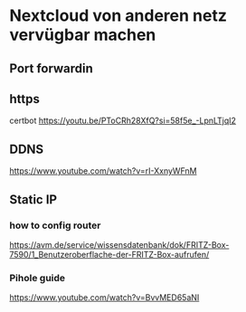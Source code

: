 # Nextcloud von anderen netz vervügbar machen

## Port forwardin

## https 
certbot
https://youtu.be/PToCRh28XfQ?si=58f5e_-LpnLTjqI2
## DDNS
https://www.youtube.com/watch?v=rI-XxnyWFnM

## Static IP

### how to config router
https://avm.de/service/wissensdatenbank/dok/FRITZ-Box-7590/1_Benutzeroberflache-der-FRITZ-Box-aufrufen/

### Pihole guide
https://www.youtube.com/watch?v=BvvMED65aNI
